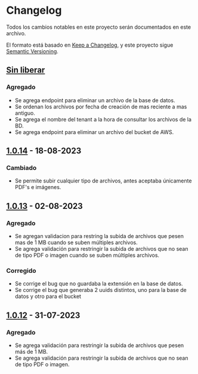 # Changelog

Todos los cambios notables en este proyecto serán documentados en este archivo.

El formato está basado en [Keep a Changelog](https://keepachangelog.com/es-ES/1.0.0/),
y este proyecto sigue [Semantic Versioning](https://semver.org/lang/es/).

## [Sin liberar]
### Agregado
- Se agrega endpoint para eliminar un archivo de la base de datos.
- Se ordenan los archivos por fecha de creación de mas reciente a mas antiguo.
- Se agrega el nombre del tenant a la hora de consultar los archivos de la BD.
- Se agrega endpoint para eliminar un archivo del bucket de AWS.
## [1.0.14] - 18-08-2023
### Cambiado
- Se permite subir cualquier tipo de archivos, antes aceptaba únicamente PDF's e imágenes.
## [1.0.13] - 02-08-2023
### Agregado
- Se agregan validacion para restring la subida de archivos que pesen mas de 1 MB cuando se suben múltiples archivos.
- Se agrega validación para restringir la subida de archivos que no sean de tipo PDF o imagen cuando se suben múltiples archivos.

### Corregido
- Se corrige el bug que no guardaba la extensión en la base de datos.
- Se corrige el bug que generaba 2 uuids distintos, uno para la base de datos y otro para el bucket

## [1.0.12] - 31-07-2023
### Agregado
- Se agrega validación para restringir la subida de archivos que pesen más de 1 MB.
- Se agrega validación para restringir la subida de archivos que no sean de tipo PDF o imagen.

[Sin liberar]: https://gitlab.gobdigital.com/nomina/aws-s3-api/-/compare/v1.0.14...main
[1.0.14]: https://gitlab.gobdigital.com/nomina/kiosko_front_react/-/compare/v1.0.13...v1.0.14
[1.0.13]: https://gitlab.gobdigital.com/nomina/kiosko_front_react/-/compare/v1.0.12...v1.0.13
[1.0.12]: https://gitlab.gobdigital.com/nomina/kiosko_front_react/-/compare/6ea5cbee4828850b408c214c8ef7c5750a63e84d...v1.0.12
